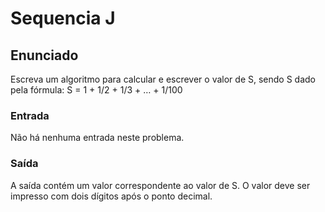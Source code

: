 # Sequencia J

## Enunciado
Escreva um algoritmo para calcular e escrever o valor de S, sendo S dado pela fórmula:
S = 1 + 1/2 + 1/3 + … + 1/100

### Entrada
Não há nenhuma entrada neste problema.

### Saída
A saída contém um valor correspondente ao valor de S.
O valor deve ser impresso com dois dígitos após o ponto decimal.

 